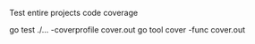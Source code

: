 

Test entire projects code coverage

go test ./... -coverprofile cover.out
go tool cover -func cover.out
